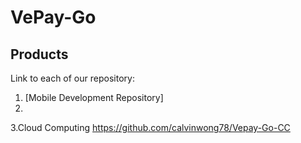 # VePay-Go


## Products
Link to each of our repository:
1. [Mobile Development Repository]
2. 
3.Cloud Computing https://github.com/calvinwong78/Vepay-Go-CC
